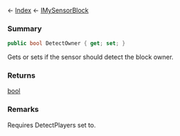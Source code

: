 ← [Index](Api-Index) ← [IMySensorBlock](Sandbox.ModAPI.Ingame.IMySensorBlock)

### Summary

```csharp
public bool DetectOwner { get; set; }
```

Gets or sets if the sensor should detect the block owner.

### Returns

[bool](https://docs.microsoft.com/en-us/dotnet/api/system.boolean?view=netframework-4.6)

### Remarks

Requires DetectPlayers set to.

